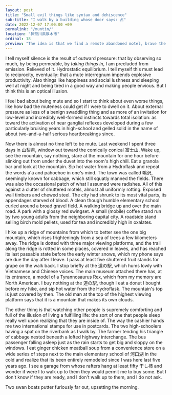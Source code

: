```yaml
---
layout: post
title: "Small evil things like syntax and dehiscence"
sub-title: "I walk by a building whose door says: 占"
date: 2022-12-07 17:00:00 +09
permalink: "/muntin/"
location: "神奈川県厚木市"
ordinal: 18
preview: "The idea is that we find a remote abandoned motel, brave the hoarfrost in heavy-duty sleeping bags, and content, despite exhaustion, in the motel's satisfaction in having had us."
---
```

I tell myself silence is the result of outward pressure: that by observing so much, by being permeable, by *taking things in*, I am precluded from emission. Relieved of it. Hydrostatic equilibrium. I tell myself this must lead to reciprocity, eventually: that a mute interregnum impends explosive productivity. Also things like happiness and social lushness and sleeping well at night and being tired in a good way and making people envious. But I think this is an optical illusion.

I feel bad about being mute and so I start to think about even worse things, like how bad the muteness could get if I were to dwell on it. About external pressure as less of a benign swaddling thing and as more of an invitation for low-level and incredibly well-formed instincts towards total isolation: as toward the activation of near ganglial reflexes developed during a few particularly bruising years in high-school and gelled solid in the name of about two-and-a-half serious heartbreakings since.

Now there is almost no time left to be mute. Last weekend I spent three days in 山梨県, window out toward the comically conical 富士山. Wake up, see the mountain, say nothing, stare at the mountain for one hour before slinking out from under the duvet into the room's high chill. Eat a granola bar and look at the mountain. Sip hot water from a Hydroflask and repeat the words a'ā and pāhoehoe in one's mind. The town was called 鳴沢, seemingly known for cabbage, which still squatly manned the fields. There was also the occasional patch of what I assumed were radishes. All of this against a clutter of shuttered motels, almost all uniformly rotting. Exposed wall timbers and chewed steel. The city had shrunk to its most vital parts, its appendages starved of blood. A clean though humble elementary school curled around a broad gravel field. A walking bridge up and over the main road. A park with a glossy red swingset. A small (mobile) coffee stand run by two young adults from the neighboring capital city. A roadside stand selling birch mold pellets, used for tea and incredibly high in oxalates.

I hike up a ridge of mountains from which to better see the one big mountain, which rises frighteningly from a sea of trees a few kilometers away. The ridge is dotted with three major viewing platforms, and the trail along the ridge is rotted in some places, covered in leaves, and has reached its last passable state before the early winter snows, which my phone says are due the day after I leave. I pass at least five shuttered fruit stands for grape on the walk back. I stop briefly at the 道の駅, which hums lowly with Vietnamese and Chinese voices. The main museum attached there has, at its entrance, a model of a Tyrannosaurus Rex, which from my memory are North American. I buy nothing at the 道の駅, though I eat a donut I bought before my hike, and sip hot water from the Hydroflask. The mountain's top is just covered by then. The old man at the top of the highest viewing platform says that it is a mountain that makes its own clouds.

The other thing is that watching other people is supremely comforting and full of the illusion of living a fulfilling life: the sort of one that people sleep really well upon realizing that they are inside of. The way the cashier hands me two international stamps for use in postcards. The two high-schoolers having a spat on the riverbank as I walk by. The farmer tending his triangle of cabbage nested beneath a lofted highway interchange. The bus passenger falling asleep just as the rain starts to get big and sloppy on the windows. I eat ginger chicken meatball soup from a convenience store on a wide series of steps next to the main elementary school of 河口湖 in the cold and realize that its been entirely remodeled since I was here last five years ago. I see a garage from whose rafters hang at least fifty 干し柿 and wonder if were I to walk up to them they would permit me to buy some. But I don't know if they are ready, and I don't walk up to them, and I do not ask.

Two swan boats putter furiously far out, upsetting the morning.
